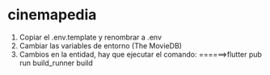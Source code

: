 # cinemapedia

1. Copiar el .env.template y renombrar a .env
2. Cambiar las variables de entorno (The MovieDB)
3. Cambios en la entidad, hay que ejecutar el comando:
   ======>flutter pub run build_runner build
